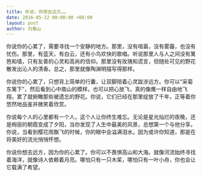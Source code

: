 ```yaml
---
title: 听说，你想去远方……
date: 2016-05-22 08:00:00 +08:00
layout: post
author: 刘看山
---
```


你说你的心累了，需要寻找一个安静的地方。那里，没有喧嚣，没有雾霾，也没有忧伤。那里，有蓝天，有白云，还有小鸟欢快的歌唱。听说那里人与人之间没有篱笆和墙，只有友善的心灵和高尚的信仰。那里没有玫瑰和谎言，但随处可见的野花散发出沁人的清香。总之，那里就像陶渊明描写得那样。

你说你的心累了，只想背上简单的行囊，让双脚陪着心灵跋涉远方。你可以“采菊东篱下”，然后看到心中南山的模样。也可以把心放飞，真的像鹰一样自由地飞翔，累了就俯瞰那些被遗忘的野花。你说，它们已经在那里绽放了千年，正等着你悠然地品鉴并微笑着欣赏。

你说每个人的心里都有一个人，这个人让你终生难忘。无论是星光灿烂的夜晚，还是绚丽的朝霞变成了夕阳，当你发现了人生中最美的风景，总想第一个与他分享。你说，当看到樱花雨飘飞的时候，你的眼中会溢满泪水。因为或许你知道，那是在将美好的流光悄悄怀想。

你说你想去远方，因为你的心累了。你可以不畏惧高山和大海。就像河流始终寻找着海洋，就像诗人依赖着月亮。哪怕只有一只木桨，哪怕只有一叶小舟，你也会让它载满了希望。